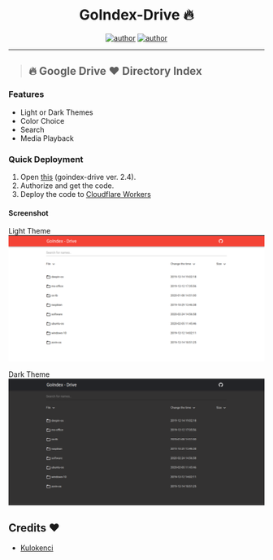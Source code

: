 <h1 align="center">GoIndex-Drive 🔥</h1> 

<p align="center">
<a href="https://github.com/sawankumar"><img alt="author" src="https://img.shields.io/badge/author-Sawan%20Kumar-red"/></a>
<a href="https://github.com/ellerbrock/open-source-badges/"><img alt="author" src="https://badges.frapsoft.com/os/v1/open-source.svg?v=103"/></a>
</p>

<hr>


> ## 🔥 Google Drive ❤️ Directory Index


### Features
- Light or Dark Themes
- Color Choice
- Search
- Media Playback

### Quick Deployment
1. Open [this](https://install.kenci.workers.dev/) (goindex-drive ver. 2.4).
2. Authorize and get the code.
3. Deploy the code to [Cloudflare Workers](https://www.cloudflare.com/)

#### Screenshot
Light Theme
![Light Theme](https://raw.githubusercontent.com/sawankumar/GoIndex-Drive/master/screenshot/material-light.png)

Dark Theme
![Dark Theme](https://raw.githubusercontent.com/sawankumar/GoIndex-Drive/master/screenshot/material-dark.png)

## Credits :heart:‍ 

* [Kulokenci](https://github.com/kulokenci/goindex-drive)